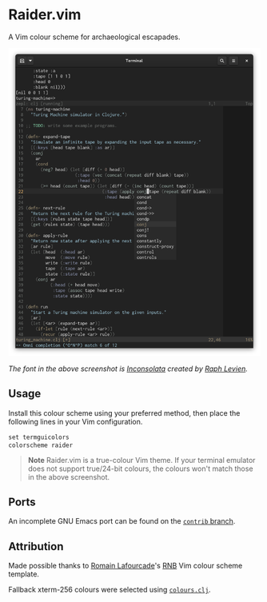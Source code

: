 # Raider.vim

A Vim colour scheme for archaeological escapades.

![](https://raw.githubusercontent.com/axvr/raider.vim/d692fad234334f52a2260e3da823d4eef36754cb/raider1.png)

_The font in the above screenshot is [Inconsolata](https://levien.com/type/myfonts/inconsolata.html) created by [Raph Levien](https://levien.com/)._


## Usage

Install this colour scheme using your preferred method, then place the
following lines in your Vim configuration.

```vim
set termguicolors
colorscheme raider
```

> **Note** Raider.vim is a true-colour Vim theme.  If your terminal emulator
> does not support true/24-bit colours, the colours won't match those in the
> above screenshot.


## Ports

An incomplete GNU Emacs port can be found on the
[`contrib` branch](https://github.com/axvr/raider.vim/blob/contrib/emacs/raider-theme.el).


## Attribution

Made possible thanks to [Romain Lafourcade][]'s [RNB][] Vim colour scheme template.

Fallback xterm-256 colours were selected using
[`colours.clj`](https://github.com/axvr/codedump/tree/master/2021/colours).


[Romain Lafourcade]: https://github.com/romainl
[RNB]: https://github.com/romainl/vim-rnb

